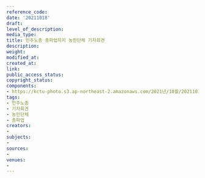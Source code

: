 ```yaml
---
reference_code: 
date: '20211018'
draft: 
level_of_description: 
media_type: 
title: 민주노총 총파업지지 농민단체 기자회견
description: 
weight: 
modified_at: 
created_at: 
link: 
public_access_status: 
copyright_status: 
components:
- https://kctu-photo.s3.ap-northeast-2.amazonaws.com/2021년/10월/20211018-민주노총+총파업지지+농민단체+기자회견_민주노총_기자회견_농민단체_총파업/404314_62893_3142.jpg
tags:
- 민주노총
- 기자회견
- 농민단체
- 총파업
creators:
- 
subjects:
- 
sources:
- 
venues:
- 
---
```

